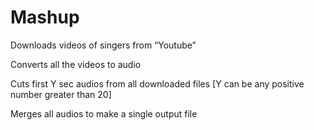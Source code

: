 # Mashup
Downloads videos of singers from “Youtube”

Converts all the videos to audio

Cuts first Y sec audios from all downloaded files [Y can be any positive number greater than 20]

Merges all audios to make a single output file
